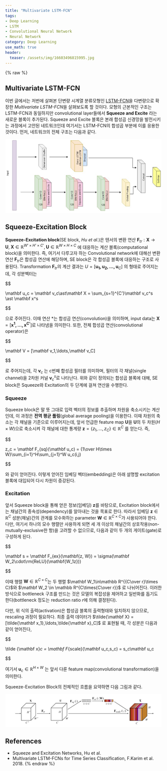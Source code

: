 ```yaml
---
title: "Multivariate LSTM-FCN"
tags:
- Deep Learning
- LSTM
- Convolutional Neural Network
- Neural Network
category: Deep Learning
use_math: true
header: 
  teaser: /assets/img/16603496815995.jpg
---
```

{% raw %}
## Multivariate LSTM-FCN

이번 글에서는 저번에 살펴본 단변량 시계열 분류모형인 [LSTM-FCN](https://ddangchani.github.io/LSTM-FCN)을 다변량으로 확장한 *Multivariate LSTM-FCN*을 살펴보도록 할 것이다. 모형의 근본적인 구조는 LSTM-FCN과 동일하지만 convolutional layer들에서 **Squeeze and Excite** 라는 새로운 블록이 추가된다. Squeeze and Excite 블록은 본래 합성곱 신경망을 발전시키는 과정에서 고안된 네트워크인데 여기서는 LSTM-FCN의 합성곱 부분에 이를 응용한 것이다. 먼저, 네트워크의 전체 구조는 다음과 같다.

![](/assets/img/16603496815995.jpg)

## Squeeze-Excitation Block
**Squeeze-Excitation block**(SE block, *Hu et al.*)은 텐서의 변환 연산 $\mathbf F_{tr} : \mathbf X\to \mathbf U,\;\mathbf X\in\mathbb R^{W’\times H’\times C’},\mathbf U\in \mathbb R^{W\times H\times C}$ 에 대응하는 계산 블록(computational block)을 의미한다. 
즉, 여기서 다루고자 하는 Convolutional network에 대해선 변환 연산 $\mathbf F_{tr}$은 합성곱 연산에 해당하며, SE block은 각 합성곱 블록에 대응하는 구조로 사용된다. Transformation $\mathbf F_{tr}$의 계산 결과는 $U = [\mathbf{u_1,u_2,\ldots,u}_C]$ 의 형태로 주어지는데, 각 성분벡터는

$$

\mathbf u_c = \mathbf v_c\ast\mathbf X = \sum_{s=1}^{C’}\mathbf v_c^s \ast \mathbf x^s

$$

으로 주어진다. 이때 연산 $\ast$는 합성곱 연산(convolution)을 의미하며, input data는 $\mathbf X = [\mathbf{x^1,\ldots,x^{C’}}]$로 나타냄을 의미한다. 또한, 전체 합성곱 연산(convolutional operator)은  

$$

\mathbf V = [\mathbf v_1,\ldots,\mathbf v_C]

$$

로 주어지는데, 각 $\mathbf v_c$ 는 c번째 합성곱 필터를 의미하며, 필터의 각 채널(single channel)을 2차원 커널 $\mathbf v_c^s$로 나타난다.
위와 같이 정의되는 합성곱 블록에 대해, SE block은 Squeeze와 Excitation의 두 단계에 걸쳐 연산을 수행한다.

### Squeeze
Squeeze block은 말 뜻 그대로 입력 벡터의 정보를 추출하며 차원을 축소시키는 계산인데, 이 과정은 **전역 평균 풀링**(global average pooling)을 이용한다. 이때 차원의 축소는 각 채널을 기준으로 이루어지는데, 앞서 언급한 feature map $\mathbf U$을 $\mathbf U$의 두 차원($H\times W$)으로 축소시켜 각 채널에 대한 통계량 $\mathbf z=\{z_1,\ldots,z_C\}\in \mathbb R^C$ 를 얻는다. 즉,

$$

z_c = \mathbf F_{sq}(\mathbf u_c) = {1\over H\times W}\sum_{i=1}^H\sum_{j=1}^W u_c(i,j)

$$

와 같이 얻어진다. 이렇게 얻어진 임베딩 벡터(embedding)은 아래 설명할 excitation 블록에 대입되어 다시 차원이 증강된다.

### Excitation
앞서 Squeeze block을 통해 얻은 정보(임베딩) $\mathbf z$를 바탕으로, Excitation block에서는 채널간의 종속성(dependency)를 알아내는 것을 목표로 한다. 따라서 임베딩 $\mathbf z\in\mathbb R^C$ 성분(채널)간의 관계를 모수화하는 parameter $\mathbf W\in \mathbb R^{C\times C}$가 사용되어야 한다. 다만, 여기서 하나의 모수 행렬만 사용하게 되면 세 개 이상의 채널간의 상호작용(non-mutually-exclusive한 항)을 고려할 수 없으므로, 다음과 같이 두 개의 게이트(gate)로 구성하게 된다.

$$

\mathbf s = \mathbf F_{ex}(\mathbf{z, W}) = \sigma(\mathbf W_2\cdot\rm{ReLU}(\mathbf{W_1z}))

$$

이때 행렬 $\mathbf W\in\mathbb R^{C\times C}$는 두 행렬 $\mathbf W_1\in\mathbb R^{{C\over r}\times C}$와 $\mathbf W_2 \in \mathbb R^{C\times{C\over r}}$ 로 나뉘어진다. 이러한 방식으로 bottleneck 구조를 만드는 것은 모델의 복잡성을 제어하고 일반화를 돕기도 한다(bottleneck 정도는 reduction ratio $r$에 의해 결정된다). 

다만, 위 식의 출력(activation)은 합성곱 블록의 출력형태와 일치하지 않으므로, rescaling 과정이 필요하다. 최종 출력 데이터가 $\tilde{\mathbf X} = [\tilde{\mathbf x_1},\ldots,\tilde{\mathbf x}_C]$ 로 표현될 때, 각 성분은 다음과 같이 얻어진다,

$$

\tilde {\mathbf x}_c = \mathbf F_{scale}(\mathbf u_c,s_c) = s_c\mathbf u_c

$$

여기서 $\mathbf u_c\in\mathbb R^{H\times W}$ 는 앞서 다룬 feature map(convolutional transformation)을 의미한다.

Squeeze-Excitation Block의 전체적인 흐름을 요약하면 다음 그림과 같다.

![](/assets/img/16606545204313.jpg)


## References
- Squeeze and Excitation Networks, Hu et al.
- Multivariate LSTM-FCNs for Time Series Classification, F.Karim et al. 2018.
{% endraw %}